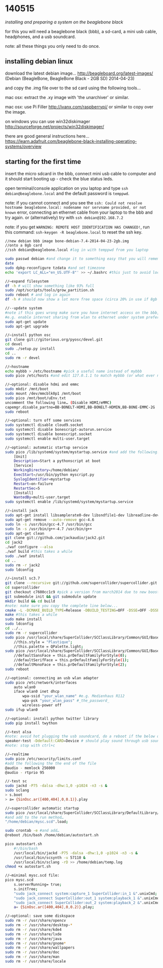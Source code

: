 140515
======

_installing and preparing a system on the beaglebone black_

for this you will need a beaglebone black (bbb), a sd-card, a mini usb cable, headphones, and a usb soundcard.

note: all these things you only need to do once.

installing debian linux
--

download the latest debian image... http://beagleboard.org/latest-images/ (Debian (BeagleBone, BeagleBone Black - 2GB SD) 2014-04-23)

and copy the .img file over to the sd card using the following tools...

mac osx: extract the .xy image with 'the unarchiver' or similar.

mac osx: use Pi Filler <http://ivanx.com/raspberrypi/> or similar to copy over the image.

on windows you can use win32diskimager <http://sourceforge.net/projects/win32diskimager/>

there are good general instructions here... https://learn.adafruit.com/beaglebone-black-installing-operating-systems/overview

starting for the first time
--

insert the micro sdcard in the bbb, connect mini usb cable to computer and it should start booting up - check the blue status leds.

open terminal/console application on you laptop and type `ssh debian@beaglebone.local` and the default password is `temppwd`.

note: if you cannot connect and you see the `ssh: Could not resolve hostname beaglebone.local: nodename nor servname provided, or not known` error, connecting an ethernet cable from your laptop to the bbb and try again.
or (alternatively) try with `ssh debian@192.168.7.2`

note: if you get `WARNING: REMOTE HOST IDENTIFICATION HAS CHANGED!`, run this command: `ssh-keygen -R beaglebone.local` to reset the ssh key.

```bash
//new debian bbb image bone-debian-7.4-2014-04-23-2gb.img
//onto a 8gb card
//ssh debian@beaglebone.local #log in with temppwd from you laptop

sudo passwd debian #and change it to something easy that you will remember
date
sudo dpkg-reconfigure tzdata #and set timezone
echo 'export LC_ALL="en_US.UTF-8"' >> ~/.bashrc #this just to avoid locale warnings

//—expand filesystem
df -h # will show something like 93% full
sudo /opt/scripts/tools/grow_partition.sh
sudo reboot # and log in again
df -h # should now show a lot more free space (circa 20% in use if 8gb sdcard)

//--update system
#note if this goes wrong make sure you have internet access on the bbb,
#e.g. enable internet sharing from wlan to ethernet under system preferences/sharing
sudo apt-get update
sudo apt-get upgrade

//—install python osc
git clone git://gitorious.org/pyosc/devel.git
cd devel
sudo ./setup.py install
cd ..
sudo rm -r devel

//—hostname
echo mybbb > /etc/hostname #pick a useful name instead of mybbb
sudo pico /etc/hosts #and edit 127.0.1.1 to match mybbb (or what ever name you picked)

//—optional: disable hdmi and emmc
sudo mkdir /mnt/boot
sudo mount /dev/mmcblk0p1 /mnt/boot
sudo pico /mnt/boot/uEnv.txt
uncomment the following line… (Disable HDMI/eMMC)
capemgr.disable_partno=BB-BONELT-HDMI,BB-BONELT-HDMIN,BB-BONE-EMMC-2G
sudo reboot

//—optional: turn off some services
sudo systemctl disable cloud9.socket
sudo systemctl disable bonescript-autorun.service
sudo systemctl disable bonescript.socket
sudo systemctl enable multi-user.target

//—optional: automatic startup service
sudo pico /lib/systemd/system/mystartup.service #and add the following...
	[Unit]
	Description=Start a pythonscript at boot
	[Service]
	WorkingDirectory=/home/debian/
	ExecStart=/usr/bin/python myscript.py
	SyslogIdentifier=mystartup
	Restart=on-failure
	RestartSec=5
	[Install]
	WantedBy=multi-user.target
sudo systemctl enable /lib/systemd/system/mystartup.service

//—install jack
sudo apt-get install libsamplerate0-dev libsndfile1-dev libreadline-dev cmake libxt-dev gcc-4.7 g++-4.7
sudo apt-get remove --auto-remove gcc-4.6
sudo ln -s /usr/bin/gcc-4.7 /usr/bin/gcc
sudo ln -s /usr/bin/g++-4.7 /usr/bin/g++
sudo apt-get clean
git clone git://github.com/jackaudio/jack2.git
cd jack2
./waf configure --alsa
./waf build #this takes a while
sudo ./waf install
cd ..
sudo rm -r jack2
sudo ldconfig

//—install sc3.7
git clone --recursive git://github.com/supercollider/supercollider.git supercollider
cd supercollider
git checkout c7600cc1c9 #pick a version from march2014 due to new boost library issues
git submodule init && git submodule update
mkdir build && cd build
#note: make sure you copy the complete line below...
cmake -L -DCMAKE_BUILD_TYPE=Release -DBUILD_TESTING=OFF -DSSE=OFF -DSSE2=OFF -DSUPERNOVA=OFF -DNOVA_SIMD=ON -DNATIVE=OFF -DSC_QT=OFF -DSC_WII=OFF -DSC_ED=OFF -DSC_IDE=OFF -DSC_EL=OFF -DCMAKE_C_FLAGS="-march=armv7-a -mtune=cortex-a8 -mfloat-abi=hard -mfpu=neon" -DCMAKE_CXX_FLAGS="-march=armv7-a -mtune=cortex-a8 -mfloat-abi=hard -mfpu=neon" ..
make #this takes a while
sudo make install
sudo ldconfig
cd ../..
sudo rm -r supercollider
sudo pico /usr/local/share/SuperCollider/SCClassLibrary/Common/GUI/Base/QtGUI.sc #comment out:
	//this.style = "Plastique";
	//this.palette = QPalette.light;
sudo pico /usr/local/share/SuperCollider/SCClassLibrary/Common/GUI/Base/QFont.sc #comment out:
	//defaultSansFace = this.prDefaultFamilyForStyle(0);
	//defaultSerifFace = this.prDefaultFamilyForStyle(1);
	//defaultMonoFace = this.prDefaultFamilyForStyle(2);
sudo reboot

//—optional: connecting an usb wlan adapter
sudo pico /etc/network/interfaces
	auto wlan0
	iface wlan0 inet dhcp
		wpa-ssid "your_wlan_name" #e.g. Medienhaus R112
		wpa-psk "your_wlan_pass" #_the_password_
		wireless-power off
sudo ifup wlan0

//—optional: install python twitter library
sudo pip install twython

//—test alsa
#note: avoid hot plugging the usb soundcard, do a reboot if the below does not work
speaker-test -Ddefault:CARD=Device # should play sound through usb soundcard
#note: stop with ctrl+c

//—realtime
sudo pico /etc/security/limits.conf
#add the following the the end of the file
@audio - memlock 256000
@audio - rtprio 95

//-test sc
sudo jackd -P75 -dalsa -dhw:1,0 -p1024 -n3 -s &
sudo sclang
> s.boot
> a= {SinOsc.ar([400,404],0,0.1)}.play

//—supercollider automatic startup
sudo pico /usr/local/share/SuperCollider/SCClassLibrary/DefaultLibrary/Main.sc
#and add to the run method…
"/home/debian/mysc.scd".load;

sudo crontab -e #and add…
@reboot /bin/bash /home/debian/autostart.sh

pico autostart.sh
	#!/bin/bash
	/usr/local/bin/jackd -P75 -dalsa -dhw:1,0 -p1024 -n3 -s &
	/usr/local/bin/scsynth -u 57110 &
	/usr/local/bin/sclang -rD >> /home/debian/temp.log
chmod +x autostart.sh

//—minimal mysc.scd file:
pico mysc.scd
	s.serverRunning= true;
	s.initTree;
	"sudo jack_connect system:capture_1 SuperCollider:in_1 &".unixCmd;
	"sudo jack_connect SuperCollider:out_1 system:playback_1 &".unixCmd;
	"sudo jack_connect SuperCollider:out_2 system:playback_2 &".unixCmd;
	a= {SinOsc.ar([400,404],0,0.2)}.play;

//—optional: save some diskspace
sudo rm -r /usr/share/opencv
sudo rm -r /usr/share/desktop-*
sudo rm -r /usr/share/kde4
sudo rm -r /usr/share/lxde
sudo rm -r /usr/share/java
sudo rm -r /usr/share/gnome*
sudo rm -r /usr/share/wallpapers
sudo rm -r /usr/share/doc
sudo rm -r /usr/share/man
sudo rm -r /usr/share/locale

```
